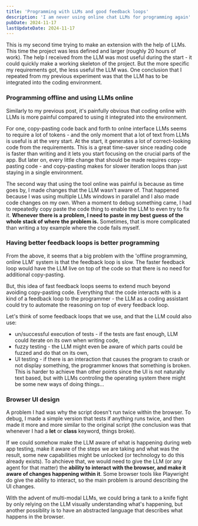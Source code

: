```yaml
---
title: 'Programming with LLMs and good feedback loops'
description: 'I am never using online chat LLMs for programming again'
pubDate: 2024-11-17
lastUpdateDate: 2024-11-17
---
```


This is my second time trying to make an extension with the help of LLMs. This time the project was less defined and larger (roughly 20 hours of work). The help I received from the LLM was most useful during the start - it could quickly make a working skeleton of the project. But the more specific my requirements got, the less useful the LLM was. One conclusion that I repeated from my previous experiment was that the LLM has to be integrated into the coding environment.

### Programming offline and using LLMs online

Similarly to my previous post, it's painfully obvious that coding online with LLMs is more painful compared to using it integrated into the environment.

For one, copy-pasting code back and forth to onlne interface LLMs seems to require a lot of tokens - and the only moment that a lot of text from LLMs is useful is at the very start. At the start, it generates a lot of correct-looking code from the requirements. This is a great time-saver since reading code is faster than writing and it lets you start focusing on the crucial parts of the app. But later on, every little change that should be made requires copy-pasting code - and copy-pasting makes for slower iteration loops than just staying in a single environment.

The second way that using the tool online was painful is because as time goes by, I made changes that the LLM wasn't aware of. That happened because I was using multiple LLMs windows in parallel and I also made code changes on my own. When a moment to debug something came, I had to repeatedly copy paste the code thing to enable the LLM to even try to fix it. **Whenever there is a problem, I need to paste in my best guess of the whole stack of where the problem is.** Sometimes, that is more complicated than writing a toy example where the code fails myself.

### Having better feedback loops is better programming

From the above, it seems that a big problem with the 'offline programming, online LLM' system is that the feedback loop is slow. The faster feedback loop would have the LLM live on top of the code so that there is no need for additional copy-pasting.

But, this idea of fast feedback loops seems to extend much beyond avoiding copy-pasting code. Everything that the code interacts with is a kind of a feedback loop to the programmer - the LLM as a coding assistant could try to automate the reasoning on top of every feedback loop.

Let's think of some feedback loops that we use, and that the LLM could also use:
- un/successful execution of tests - if the tests are fast enough, LLM could iterate on its own when writing code,
- fuzzy testing - the LLM might even be aware of which parts could be fuzzed and do that on its own,
- UI testing - if there is an interaction that causes the program to crash or not display something, the programmer knows that something is broken. This is harder to achieve than other points since the UI is not naturally text based, but with LLMs controling the operating system there might be some new ways of doing things...
### Browser UI design

A problem I had was why the script doesn't run twice within the browser. To debug, I made a simple version that tests if anything runs twice, and then made it more and more similar to the original script (the conclusion was that whenever I had a **let** or **class** keyword, things broke).

If we could somehow make the LLM aware of what is happening during web app testing, make it aware of the steps we are taking and what was the result, some new capabilities might be unlocked (or technology to do this already exists). To ahchieve that, we would need to give the LLM (or any agent for that matter) the **ability to interact with the browser, and make it aware of changes happening within it**. Some browser tools like Playwright do give the ability to interact, so the main problem is around describing the UI changes.

With the advent of multi-modal LLMs, we could bring a tank to a knife fight by only relying on the LLM visually understanding what's happening, but another possiblity is to have an abstracted language that describes what happens in the browser.
